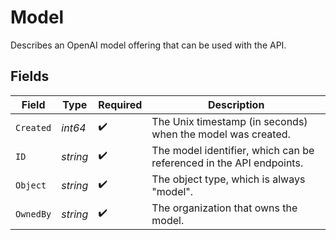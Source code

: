# Model

Describes an OpenAI model offering that can be used with the API.


## Fields

| Field                                                               | Type                                                                | Required                                                            | Description                                                         |
| ------------------------------------------------------------------- | ------------------------------------------------------------------- | ------------------------------------------------------------------- | ------------------------------------------------------------------- |
| `Created`                                                           | *int64*                                                             | :heavy_check_mark:                                                  | The Unix timestamp (in seconds) when the model was created.         |
| `ID`                                                                | *string*                                                            | :heavy_check_mark:                                                  | The model identifier, which can be referenced in the API endpoints. |
| `Object`                                                            | *string*                                                            | :heavy_check_mark:                                                  | The object type, which is always "model".                           |
| `OwnedBy`                                                           | *string*                                                            | :heavy_check_mark:                                                  | The organization that owns the model.                               |